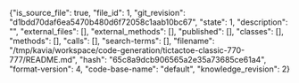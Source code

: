 {"is_source_file": true, "file_id": 1, "git_revision": "d1bdd70daf6ea5470b480d6f72058c1aab10bc67", "state": 1, "description": "", "external_files": [], "external_methods": [], "published": [], "classes": [], "methods": [], "calls": [], "search-terms": [], "filename": "/tmp/kavia/workspace/code-generation/tictactoe-classic-770-777/README.md", "hash": "65c8a9dcb906565a2e35a73685ce61a4", "format-version": 4, "code-base-name": "default", "knowledge_revision": 2}